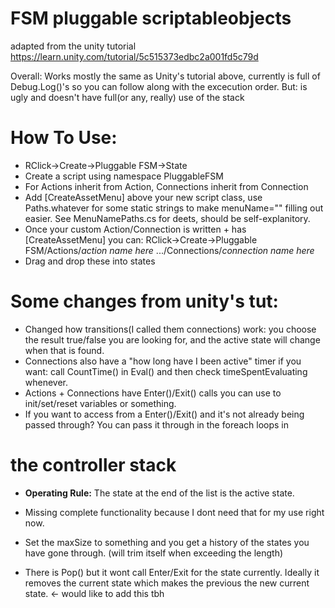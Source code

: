 # FSM pluggable scriptableobjects
 adapted from the unity tutorial
 https://learn.unity.com/tutorial/5c515373edbc2a001fd5c79d


Overall: Works mostly the same as Unity's tutorial above, currently is full of Debug.Log()'s so you can follow along with the excecution order.
But: <State> is ugly and <Controller> doesn't have full(or any, really) use of the stack


# How To Use: 
- RClick->Create->Pluggable FSM->State
- Create a script using namespace PluggableFSM
- For Actions inherit from Action, Connections inherit from Connection
- Add [CreateAssetMenu] above your new script class, use Paths.whatever for some static strings to make menuName="" filling out easier. See MenuNamePaths.cs for deets, should be self-explanitory.
- Once your custom Action/Connection is written + has [CreateAssetMenu] you can: RClick->Create->Pluggable FSM/Actions/*action name here*    .../Connections/*connection name here*
- Drag and drop these into states


# Some changes from unity's tut:
- Changed how transitions(I called them connections) work: you choose the result true/false you are looking for, and the active state will change when that is found.
- Connections also have a "how long have I been active" timer if you want: call CountTime() in Eval() and then check timeSpentEvaluating whenever.
- Actions + Connections have Enter()/Exit() calls you can use to init/set/reset variables or something.
- If you want to access <Controller> from a Enter()/Exit() and it's not already being passed through? You can pass it through in the foreach loops in <State>

# the controller stack
- **Operating Rule:** The state at the end of the list is the active state.
- Missing complete functionality because I dont need that for my use right now.
- Set the maxSize to something and you get a history of the states you have gone through. (will trim itself when exceeding the length)

- There is Pop() but it wont call Enter/Exit for the state currently. Ideally it removes the current state which makes the previous the new current state. <- would like to add this tbh